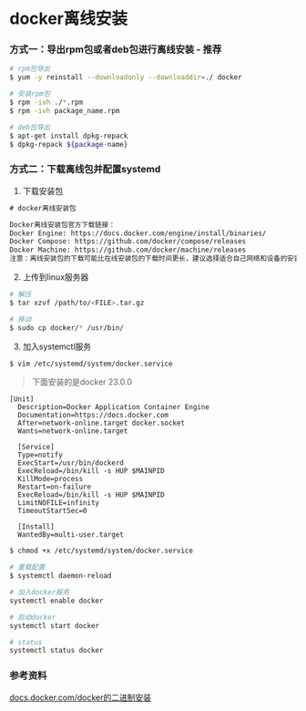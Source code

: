 # docker离线安装

### 方式一：导出rpm包或者deb包进行离线安装 - 推荐

``` bash
# rpm包导出
$ yum -y reinstall --downloadonly --downloaddir=./ docker

# 安装rpm包
$ rpm -ivh ./*.rpm
$ rpm -ivh package_name.rpm

# deb包导出
$ apt-get install dpkg-repack
$ dpkg-repack ${package-name}
```

### 方式二：下载离线包并配置systemd

1. 下载安装包

``` txt
# docker离线安装包

Docker离线安装包官方下载链接：
Docker Engine: https://docs.docker.com/engine/install/binaries/
Docker Compose: https://github.com/docker/compose/releases
Docker Machine: https://github.com/docker/machine/releases
注意：离线安装包的下载可能比在线安装包的下载时间更长，建议选择适合自己网络和设备的安装方式。
```

2. 上传到linux服务器

``` bash
# 解压
$ tar xzvf /path/to/<FILE>.tar.gz

# 移动
$ sudo cp docker/* /usr/bin/
```

3. 加入systemctl服务

``` bash
$ vim /etc/systemd/system/docker.service
```

> 下面安装的是docker 23.0.0

``` shell
[Unit]
  Description=Docker Application Container Engine
  Documentation=https://docs.docker.com
  After=network-online.target docker.socket
  Wants=network-online.target

  [Service]
  Type=notify
  ExecStart=/usr/bin/dockerd
  ExecReload=/bin/kill -s HUP $MAINPID
  KillMode=process
  Restart=on-failure
  ExecReload=/bin/kill -s HUP $MAINPID
  LimitNOFILE=infinity
  TimeoutStartSec=0

  [Install]
  WantedBy=multi-user.target
```

``` bash
$ chmod +x /etc/systemd/system/docker.service
```

``` bash
# 重载配置
$ systemctl daemon-reload

# 加入docker服务
systemctl enable docker

# 启动docker
systemctl start docker

# status
systemctl status docker
```


### 参考资料

[docs.docker.com/docker的二进制安装](https://docs.docker.com/engine/install/binaries/)

